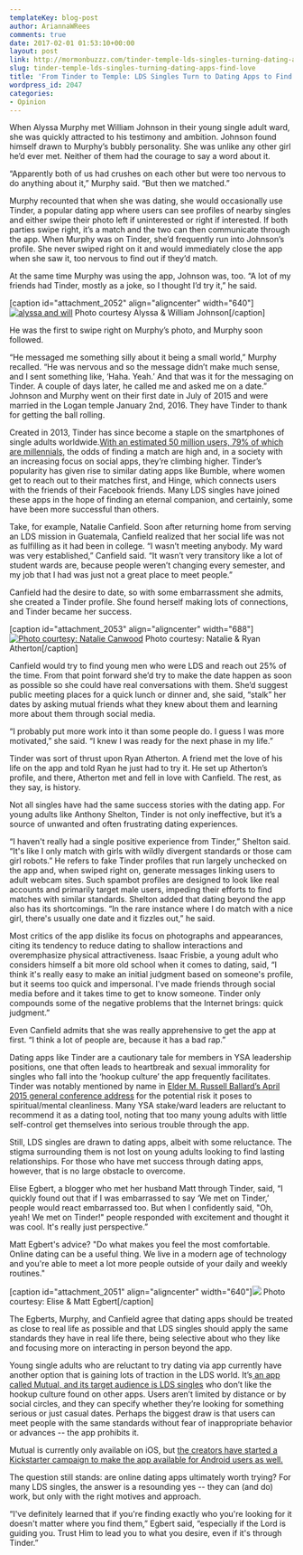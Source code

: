 ```yaml
---
templateKey: blog-post
author: AriannaWRees
comments: true
date: 2017-02-01 01:53:10+00:00
layout: post
link: http://mormonbuzzz.com/tinder-temple-lds-singles-turning-dating-apps-find-love/
slug: tinder-temple-lds-singles-turning-dating-apps-find-love
title: 'From Tinder to Temple: LDS Singles Turn to Dating Apps to Find Love'
wordpress_id: 2047
categories:
- Opinion
---
```


When Alyssa Murphy met William Johnson in their young single adult ward, she was quickly attracted to his testimony and ambition. Johnson found himself drawn to Murphy’s bubbly personality. She was unlike any other girl he’d ever met. Neither of them had the courage to say a word about it.

“Apparently both of us had crushes on each other but were too nervous to do anything about it,” Murphy said. “But then we matched.”

Murphy recounted that when she was dating, she would occasionally use Tinder, a popular dating app where users can see profiles of nearby singles and either swipe their photo left if uninterested or right if interested. If both parties swipe right, it’s a match and the two can then communicate through the app. When Murphy was on Tinder, she’d frequently run into Johnson’s profile. She never swiped right on it and would immediately close the app when she saw it, too nervous to find out if they’d match.

At the same time Murphy was using the app, Johnson was, too. “A lot of my friends had Tinder, mostly as a joke, so I thought I’d try it,” he said.

[caption id="attachment_2052" align="aligncenter" width="640"][![alyssa and will](/img/alyssa-and-will-1024x683.jpg)](/img/alyssa-and-will.jpg) Photo courtesy Alyssa & William Johnson[/caption]

He was the first to swipe right on Murphy’s photo, and Murphy soon followed.

“He messaged me something silly about it being a small world,” Murphy recalled. “He was nervous and so the message didn’t make much sense, and I sent something like, ‘Haha. Yeah.’ And that was it for the messaging on Tinder. A couple of days later, he called me and asked me on a date.” Johnson and Murphy went on their first date in July of 2015 and were married in the Logan temple January 2nd, 2016. They have Tinder to thank for getting the ball rolling.

Created in 2013, Tinder has since become a staple on the smartphones of single adults worldwide.[With an estimated 50 million users, 79% of which are millennials,](http://expandedramblings.com/index.php/tinder-statistics/) the odds of finding a match are high and, in a society with an increasing focus on social apps, they’re climbing higher. Tinder’s popularity has given rise to similar dating apps like Bumble, where women get to reach out to their matches first, and Hinge, which connects users with the friends of their Facebook friends. Many LDS singles have joined these apps in the hope of finding an eternal companion, and certainly, some have been more successful than others.

Take, for example, Natalie Canfield. Soon after returning home from serving an LDS mission in Guatemala, Canfield realized that her social life was not as fulfilling as it had been in college. “I wasn’t meeting anybody. My ward was very established,” Canfield said. “It wasn’t very transitory like a lot of student wards are, because people weren’t changing every semester, and my job that I had was just not a great place to meet people.”

Canfield had the desire to date, so with some embarrassment she admits, she created a Tinder profile. She found herself making lots of connections, and Tinder became her success.

[caption id="attachment_2053" align="aligncenter" width="688"][![Photo courtesy: Natalie Canwood](/img/Image-uploaded-from-iOS.jpg)](/img/Image-uploaded-from-iOS.jpg) Photo courtesy: Natalie & Ryan Atherton[/caption]

Canfield would try to find young men who were LDS and reach out 25% of the time. From that point forward she’d try to make the date happen as soon as possible so she could have real conversations with them. She’d suggest public meeting places for a quick lunch or dinner and, she said, “stalk” her dates by asking mutual friends what they knew about them and learning more about them through social media.

“I probably put more work into it than some people do. I guess I was more motivated,” she said. “I knew I was ready for the next phase in my life.”

Tinder was sort of thrust upon Ryan Atherton. A friend met the love of his life on the app and told Ryan he just had to try it. He set up Atherton’s profile, and there, Atherton met and fell in love with Canfield. The rest, as they say, is history.

Not all singles have had the same success stories with the dating app. For young adults like Anthony Shelton, Tinder is not only ineffective, but it’s a source of unwanted and often frustrating dating experiences.

“I haven't really had a single positive experience from Tinder,” Shelton said. “It's like I only match with girls with wildly divergent standards or those cam girl robots.” He refers to fake Tinder profiles that run largely unchecked on the app and, when swiped right on, generate messages linking users to adult webcam sites. Such spambot profiles are designed to look like real accounts and primarily target male users, impeding their efforts to find matches with similar standards. Shelton added that dating beyond the app also has its shortcomings. “In the rare instance where I do match with a nice girl, there's usually one date and it fizzles out,” he said.

Most critics of the app dislike its focus on photographs and appearances, citing its tendency to reduce dating to shallow interactions and overemphasize physical attractiveness. Isaac Frisbie, a young adult who considers himself a bit more old school when it comes to dating, said, “I think it's really easy to make an initial judgment based on someone's profile, but it seems too quick and impersonal. I've made friends through social media before and it takes time to get to know someone. Tinder only compounds some of the negative problems that the Internet brings: quick judgment.”

Even Canfield admits that she was really apprehensive to get the app at first. “I think a lot of people are, because it has a bad rap.”

Dating apps like Tinder are a cautionary tale for members in YSA leadership positions, one that often leads to heartbreak and sexual immorality for singles who fall into the ‘hookup culture’ the app frequently facilitates. Tinder was notably mentioned by name in [Elder M. Russell Ballard’s April 2015 general conference address](https://www.lds.org/general-conference/2015/04/the-greatest-generation-of-young-adults?lang=eng) for the potential risk it poses to spiritual/mental cleanliness. Many YSA stake/ward leaders are reluctant to recommend it as a dating tool, noting that too many young adults with little self-control get themselves into serious trouble through the app.

Still, LDS singles are drawn to dating apps, albeit with some reluctance. The stigma surrounding them is not lost on young adults looking to find lasting relationships. For those who have met success through dating apps, however, that is no large obstacle to overcome.

Elise Egbert, a blogger who met her husband Matt through Tinder, said, “I quickly found out that if I was embarrassed to say ‘We met on Tinder,’ people would react embarrassed too. But when I confidently said, "Oh, yeah! We met on Tinder!" people responded with excitement and thought it was cool. It's really just perspective.”

Matt Egbert's advice? "Do what makes you feel the most comfortable. Online dating can be a useful thing. We live in a modern age of technology and you're able to meet a lot more people outside of your daily and weekly routines."

[caption id="attachment_2051" align="aligncenter" width="640"][![](/img/elise-egbert-1024x683.jpg)](/img/elise-egbert.jpg) Photo courtesy: Elise & Matt Egbert[/caption]

The Egberts, Murphy, and Canfield agree that dating apps should be treated as close to real life as possible and that LDS singles should apply the same standards they have in real life there, being selective about who they like and focusing more on interacting in person beyond the app.

Young single adults who are reluctant to try dating via app currently have another option that is gaining lots of traction in the LDS world. It’s[ an app called Mutual, and its target audience is LDS singles](https://www.facebook.com/themutualapp/) who don’t like the hookup culture found on other apps. Users aren’t limited by distance or by social circles, and they can specify whether they’re looking for something serious or just casual dates. Perhaps the biggest draw is that users can meet people with the same standards without fear of inappropriate behavior or advances -- the app prohibits it.

Mutual is currently only available on iOS, but [ the creators have started a Kickstarter campaign to make the app available for Android users as well.](https://www.kickstarter.com/projects/1548625455/mutual-the-lds-dating-app)

The question still stands: are online dating apps ultimately worth trying? For many LDS singles, the answer is a resounding yes -- they can (and do) work, but only with the right motives and approach.

“I've definitely learned that if you're finding exactly who you're looking for it doesn't matter where you find them,” Egbert said, “especially if the Lord is guiding you. Trust Him to lead you to what you desire, even if it's through Tinder.”
